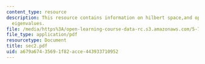 ```yaml
---
content_type: resource
description: This resource contains information on hilbert space,and operators and
  eigenvalues.
file: /media/https%3A/open-learning-course-data-rc.s3.amazonaws.com/5-73-introductory-quantum-mechanics-i-fall-2005/a679a67435691f82acce443933710952_sec2.pdf
file_type: application/pdf
resourcetype: Document
title: sec2.pdf
uid: a679a674-3569-1f82-acce-443933710952
---
```

